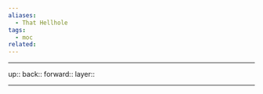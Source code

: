 ```yaml
---
aliases:
  - That Hellhole
tags:
  - moc
related:
---
```


***

up:: 
back:: 
forward:: 
layer:: 

***
